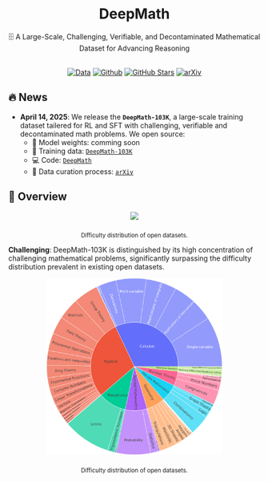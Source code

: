 <div align="center">

# DeepMath

<div>
🗄️ A Large-Scale, Challenging, Verifiable, and Decontaminated Mathematical Dataset for Advancing Reasoning
</div>
</div>

<div>
<br>

<div align="center">

[![Data](https://img.shields.io/badge/Data-4d5eff?style=for-the-badge&logo=huggingface&logoColor=ffffff&labelColor)](https://huggingface.co/datasets/Skywork/Skywork-OR1-RL-Data)
[![Github](https://img.shields.io/badge/Code-000000?style=for-the-badge&logo=github&logoColor=white)](https://github.com/zwhe99/DeepMath)
[![GitHub Stars](https://img.shields.io/github/stars/zwhe99/DeepMath?style=for-the-badge&logo=github&logoColor=white&label=Stars&color=000000)](https://github.com/zwhe99/DeepMath)
[![arXiv](https://img.shields.io/badge/arXiv-1234.56789-b31b1b.svg?style=for-the-badge)](https://arxiv.org/abs/xxxx.xxxxx)
</div>
</div>

## 🔥 News

- **April 14, 2025**: We release the **`DeepMath-103K`**, a large-scale training dataset tailered for RL and SFT with challenging, verifiable and decontaminated math problems. We open source:
  - 🤗 Model weights: comming soon
  - 🤗 Training data: [`DeepMath-103K`](https://huggingface.co/datasets/zwhe99/DeepMath-103K)
  - 💻 Code: [`DeepMath`](https://github.com/zwhe99/DeepMath)
  - 📝 Data curation process: [`arXiv`](https://arxiv.org/abs/xxxx.xxxxx)

## 📖 Overview



<div align="center">
<img src="./assets/github-difficulty.png" width="90%"/>

<sub>Difficulty distribution of open datasets.</sub>
</div>

**Challenging**: DeepMath-103K is distinguished by its high concentration of challenging mathematical problems, significantly surpassing the difficulty distribution prevalent in existing open datasets.

<div align="center">
<img src="./assets/github-domain.png" width="70%"/>

<sub>Difficulty distribution of open datasets.</sub>
</div>
